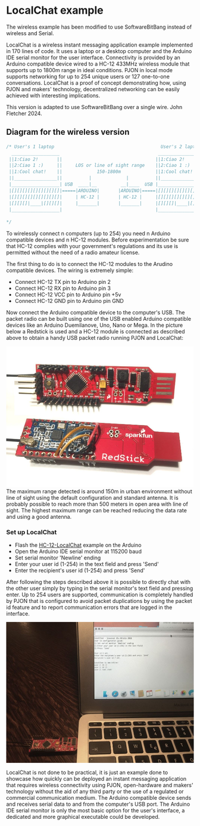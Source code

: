 # LocalChat example

The wireless example has been modified to use SoftwareBitBang instead of wireless and Serial.

LocalChat is a wireless instant messaging application example implemented in 170 lines of code. It uses a laptop or a desktop computer and the Arduino IDE serial monitor for the user interface. Connectivity is provided by an Arduino compatible device wired to a HC-12 433MHz wireless module that supports up to 1800m range in ideal conditions. PJON in local mode supports networking for up to 254 unique users or 127 one-to-one conversations. LocalChat is a proof of concept demonstrating how, using PJON and makers' technology, decentralized networking can be easily achieved with interesting implications.

This version is adapted to use SoftwareBitBang over a single wire. John Fletcher 2024.

## Diagram for the wireless version

```cpp  
/* User's 1 laptop                                        User's 2 laptop
  __________________                                     __________________
 ||1:Ciao 2!       ||                                   ||1:Ciao 2!       ||
 ||2:Ciao 1 :)     ||     LOS or line of sight range    ||2:Ciao 1 :)     ||
 ||1:Cool chat!    ||             150-1800m             ||1:Cool chat!    ||
 ||________________||          |             |          ||________________||
 |__________________| USB  ____|__         __|____  USB |__________________|
 |[][][][][][][][][]|=====|ARDUINO|       |ARDUINO|=====|[][][][][][][][][]|
 |[][][][][][][][][]|     | HC-12 |       | HC-12 |     |[][][][][][][][][]|
 |[][][]|____|[][][]|     |_______|       |_______|     |[][][]|____|[][][]|
 |__________________|                                   |__________________|

*/
```

To wirelessly connect n computers (up to 254) you need n Arduino compatible devices and n HC-12 modules. Before experimentation be sure that HC-12 complies with your government's regulations and its use is permitted without the need of a radio amateur license.

The first thing to do is to connect the HC-12 modules to the Arudino compatible devices. The wiring is extremely simple:
- Connect HC-12 TX pin to Arduino pin 2
- Connect HC-12 RX pin to Arduino pin 3
- Connect HC-12 VCC pin to Arduino pin +5v
- Connect HC-12 GND pin to Arduino pin GND

Now connect the Arduino compatible device to the computer's USB. The packet radio can be built using one of the USB enabled Arduino compatible devices like an Arduino Duemilanove, Uno, Nano or Mega. In the picture below a Redstick is used and a HC-12 module is connected as described above to obtain a handy USB packet radio running PJON and LocalChat:

![PJON HC-12 packet radio](images/redstick-hc12-PJON.jpg)
The maximum range detected is around 150m in urban environment without line of sight using the default configuration and standard antenna. It is probably possible to reach more than 500 meters in open area with line of sight. The highest maximum range can be reached reducing the data rate and using a good antenna.

### Set up LocalChat
- Flash the [HC-12-LocalChat](HC-12-LocalChat.ino) example on the Arduino
- Open the Arduino IDE serial monitor at 115200 baud
- Set serial monitor 'Newline' ending
- Enter your user id (1-254) in the text field and press 'Send'
- Enter the recipient's user id (1-254) and press 'Send'

After following the steps described above it is possible to directly chat with the other user simply by typing in the serial monitor's text field and pressing enter. Up to 254 users are supported, communication is completely handled by PJON that is configured to avoid packet duplications by using the packet id feature and to report communication errors that are logged in the interface.

![PJON HC-12 packet radio](images/LocalChat.jpg)

LocalChat is not done to be practical, it is just an example done to showcase how quickly can be deployed an instant messaging application that requires wireless connectivity using PJON, open-hardware and makers' technology without the aid of any third party or the use of a regulated or commercial communication medium. The Arduino compatible device sends and receives serial data to and from the computer's USB port. The Arduino IDE serial monitor is only the most basic option for the user's interface, a dedicated and more graphical executable could be developed.
